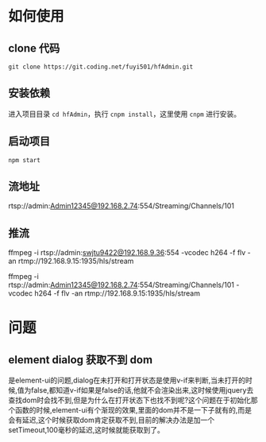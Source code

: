 # 如何使用

## clone 代码

`git clone https://git.coding.net/fuyi501/hfAdmin.git`

## 安装依赖

进入项目目录 `cd hfAdmin`，执行 `cnpm install`，这里使用 `cnpm` 进行安装。

## 启动项目

`npm start`

## 流地址

rtsp://admin:Admin12345@192.168.2.74:554/Streaming/Channels/101

## 推流

ffmpeg -i rtsp://admin:swjtu9422@192.168.9.36:554 -vcodec h264 -f flv -an rtmp://192.168.9.15:1935/hls/stream

ffmpeg -i rtsp://admin:Admin12345@192.168.2.74:554/Streaming/Channels/101 -vcodec h264 -f flv -an rtmp://192.168.9.15:1935/hls/stream

# 问题

## element dialog 获取不到 dom

是element-ui的问题,dialog在未打开和打开状态是使用v-if来判断,当未打开的时候,值为false,都知道v-if如果是false的话,他就不会渲染出来,这时候使用jquery去查找dom时会找不到,但是为什么在打开状态下也找不到呢?这个问题在于初始化那个函数的时候,element-ui有个渐现的效果,里面的dom并不是一下子就有的,而是会有延迟,这个时候获取dom肯定获取不到,目前的解决办法是加一个setTimeout,100毫秒的延迟,这时候就能获取到了。